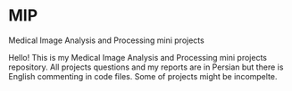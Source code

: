 # MIP
Medical Image Analysis and Processing mini projects


Hello! This is my Medical Image Analysis and Processing mini projects repository. All projects questions and my reports are in Persian but there is English commenting in code files.
Some of projects might be incompelte.
